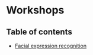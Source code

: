 # Workshops

## Table of contents
* [Facial expression recognition](https://github.com/filoger/Workshops/blob/daf8a78c10fc8ffd4fe52c63d2b9e7511ccae2ab/Facial%20emotion%20recognition/FER.pdf)
